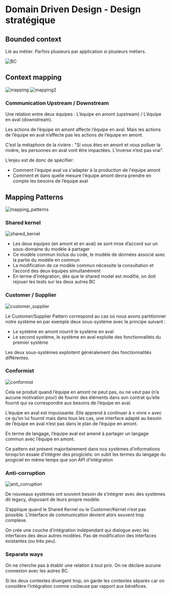 # Domain Driven Design - Design stratégique

## Bounded context

Lié au métier. Parfois plusieurs par application si plusieurs métiers.

![BC](BC.PNG)

## Context mapping

![mapping](mapping.PNG)
![mapping2](mapping2.PNG)


### Communication Upstream / Downstream

Une relation entre deux équipes : L’équipe en amont (upstream) / L’équipe en aval (downstream).

Les actions de l’équipe en amont affecte l’équipe en aval. Mais les actions de l’équipe en aval n’affecte pas les actions de l’équipe en amont.

C’est la métaphore de la rivière : "Si vous êtes en amont et vous polluer la rivière, les personnes en aval vont être impactées. L’inverse n’est pas vrai".

L’enjeu est de donc de spécifier: 
- Comment l'équipe aval va s'adapter à la production de l'équipe amont
- Comment et dans quelle mesure l'équipe amont devra prendre en compte les besoins de l’équipe aval 

## Mapping Patterns

![mapping_patterns](mapping_patterns.PNG)

### Shared kernel

![shared_kernel](shared_kernel.PNG)

- Les deux équipes (en amont et en aval) se sont mise d’accord sur un sous-domaine du modèle à partager
- Ce modèle commun inclus du code, le modèle de données associé avec la partie du modèle en commun
- La modification de ce modèle commun nécessite la consultation et l’accord des deux équipes simultanément
- En terme d’intégration, dès que le shared model est modifié, on doit rejouer les tests sur les deux autres BC

### Customer / Supplier

![customer_supplier](customer_supplier.PNG)

Le Customer/Supplier Pattern correspond au cas où nous avons partitionner notre système en par exemple deux sous-système avec le principe suivant :
- Le système en amont nourrit le système en aval
- Le second système, le système en aval exploite des fonctionnalités du premier système

Les deux sous-systèmes exploitent généralement des fonctionnalités différentes.


### Conformist

![conformist](conformist.PNG)

Cela se produit quand l’équipe en amont ne peut pas, ou ne veut pas (n’a aucune motivation pour) de fournir des éléments dans son contrat qu’elle fournit qui va correspondre aux besoins de l’équipe en aval.

L’équipe en aval est impuissante. Elle apprend à continuer à « vivre » avec ce qu’on lui fournit mais dans tous les cas, une interface adapté au besoin de l’équipe en aval n’est pas dans le plan de l’équipe en amont.

En terme de langage, l’équipe aval est amené à partager un langage commun avec l’équipe en amont. 

Ce pattern est présent majoritairement dans nos systèmes d’informations lorsqu’on essaie d’intégrer des progiciels: on subit les termes du langage du progiciel en même temps que son API d’intégration

### Anti-corruption

![anti_corruption](anti_corruption.PNG)

De nouveaux systèmes ont souvent besoin de s’intégrer avec des systèmes dit legacy, disposant de leurs propre modèle.

S’applique quand le Shared Kernel ou le Customer/Kernel n’est pas possible.
L’interface de communication devient alors souvent trop complexe.

On crée une couche d’intégration indépendant qui dialogue avec les interfaces des deux autres modèles.
Pas de modification des interfaces existantes (ou très peu).

### Separate ways

On ne cherche pas à établir une relation à tout prix.
On ne déclare aucune connexion avec les autres BC.

Si les deux contextes divergent trop, on garde les contextes séparés car on considère l’intégration comme coûteuse par rapport aux bénéfices.





